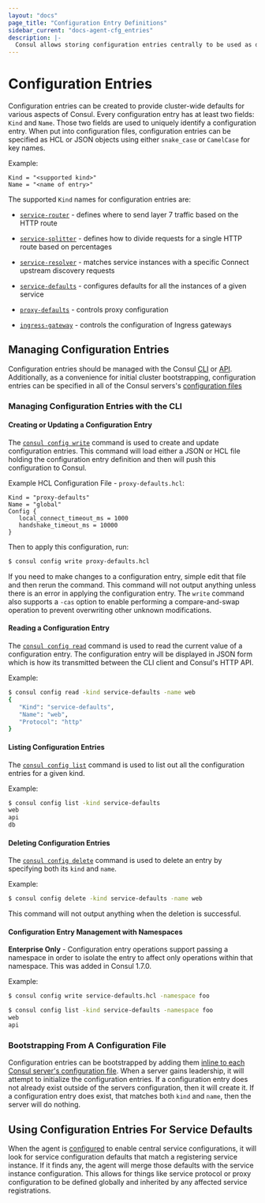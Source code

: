 ```yaml
---
layout: "docs"
page_title: "Configuration Entry Definitions"
sidebar_current: "docs-agent-cfg_entries"
description: |-
  Consul allows storing configuration entries centrally to be used as defaults for configuring other aspects of Consul.
---
```


# Configuration Entries

Configuration entries can be created to provide cluster-wide defaults for
various aspects of Consul. Every configuration entry has at least two fields:
`Kind` and `Name`. Those two fields are used to uniquely identify a
configuration entry. When put into configuration files, configuration entries
can be specified as HCL or JSON objects using either `snake_case` or `CamelCase`
for key names.

Example:

```hcl
Kind = "<supported kind>"
Name = "<name of entry>"
```

The supported `Kind` names for configuration entries are:

* [`service-router`](/docs/agent/config-entries/service-router.html) - defines
where to send layer 7 traffic based on the HTTP route

* [`service-splitter`](/docs/agent/config-entries/service-splitter.html) - defines
how to divide requests for a single HTTP route based on percentages

* [`service-resolver`](/docs/agent/config-entries/service-resolver.html) - matches
service instances with a specific Connect upstream discovery requests

* [`service-defaults`](/docs/agent/config-entries/service-defaults.html) - configures
defaults for all the instances of a given service

* [`proxy-defaults`](/docs/agent/config-entries/proxy-defaults.html) - controls
proxy configuration

* [`ingress-gateway`](/docs/agent/config-entries/ingress-gateway.html) -
  controls the configuration of Ingress gateways

## Managing Configuration Entries

Configuration entries should be managed with the Consul
[CLI](/docs/commands/config.html) or [API](/api/config.html). Additionally, as a
convenience for initial cluster bootstrapping, configuration entries can be
specified in all of the Consul servers's
[configuration files](/docs/agent/options.html#config_entries_bootstrap)

### Managing Configuration Entries with the CLI

#### Creating or Updating a Configuration Entry

The [`consul config write`](/docs/commands/config/write.html) command is used to
create and update configuration entries. This command will load either a JSON or
HCL file holding the configuration entry definition and then will push this
configuration to Consul.

Example HCL Configuration File - `proxy-defaults.hcl`:

```hcl
Kind = "proxy-defaults"
Name = "global"
Config {
   local_connect_timeout_ms = 1000
   handshake_timeout_ms = 10000
}
```

Then to apply this configuration, run:

```bash
$ consul config write proxy-defaults.hcl
```

If you need to make changes to a configuration entry, simple edit that file and
then rerun the command. This command will not output anything unless there is an
error in applying the configuration entry. The `write` command also supports a
`-cas` option to enable performing a compare-and-swap operation to prevent
overwriting other unknown modifications.

#### Reading a Configuration Entry

The [`consul config read`](/docs/commands/config/read.html) command is used to
read the current value of a configuration entry. The configuration entry will be
displayed in JSON form which is how its transmitted between the CLI client and
Consul's HTTP API.

Example:

```bash
$ consul config read -kind service-defaults -name web
{
   "Kind": "service-defaults",
   "Name": "web",
   "Protocol": "http"
}
```

#### Listing Configuration Entries

The [`consul config list`](/docs/commands/config/list.html) command is used to
list out all the configuration entries for a given kind.

Example:

```bash
$ consul config list -kind service-defaults
web
api
db
```


#### Deleting Configuration Entries

The [`consul config delete`](/docs/commands/config/delete.html) command is used
to delete an entry by specifying both its `kind` and `name`.

Example:

```bash
$ consul config delete -kind service-defaults -name web
```

This command will not output anything when the deletion is successful.

#### Configuration Entry Management with Namespaces

**Enterprise Only** - Configuration entry operations support passing a namespace in
order to isolate the entry to affect only operations within that namespace. This was
added in Consul 1.7.0.

Example: 

```bash
$ consul config write service-defaults.hcl -namespace foo
```

```bash
$ consul config list -kind service-defaults -namespace foo
web
api
```

### Bootstrapping From A Configuration File


Configuration entries can be bootstrapped by adding them [inline to each Consul
server's configuration file](/docs/agent/options.html#config_entries). When a
server gains leadership, it will attempt to initialize the configuration entries.
If a configuration entry does not already exist outside of the servers
configuration, then it will create it. If a configuration entry does exist, that
matches both `kind` and `name`, then the server will do nothing.


## Using Configuration Entries For Service Defaults

When the agent is
[configured](/docs/agent/options.html#enable_central_service_config) to enable
central service configurations, it will look for service configuration defaults
that match a registering service instance. If it finds any, the agent will merge
those defaults with the service instance configuration. This allows for things
like service protocol or proxy configuration to be defined globally and
inherited by any affected service registrations.
